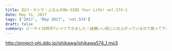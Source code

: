 ```yaml
---
title: 石川・ホンマ・ぶるんのBe-SIDE Your Life! vol.574-1
date: May 31, 2017
tags: ['2017', 'May 2017', 'vol.574']
draft: false
summary: ビーサイ10周年Tシャツできました！結構いい感じに仕上がっているので買って下さい。MIURA
---
```


http://project-phi.ddo.jp/ishikawa/ishikawa574_1.mp3